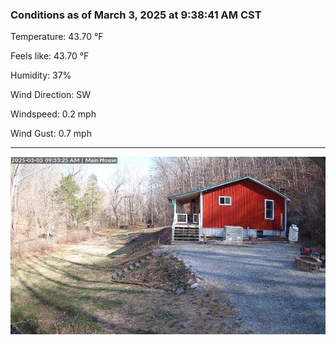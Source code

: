 ### Conditions as of March 3, 2025 at 9:38:41 AM CST 

Temperature: 43.70 &deg;F

Feels like: 43.70 &deg;F

Humidity: 37%

Wind Direction: SW

Windspeed: 0.2 mph

Wind Gust: 0.7 mph

---

<img src="./images/latest.jpeg"/>

